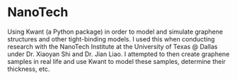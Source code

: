 # NanoTech 

Using Kwant (a Python package) in order to model and simulate graphene structures and other tight-binding models. I used this when conducting research with the NanoTech Institute at the University of Texas @ Dallas under Dr. Xiaoyan Shi and Dr. Jian Liao. I attempted to then create graphene samples in real life and use Kwant to model these samples, determine their thickness, etc. 
